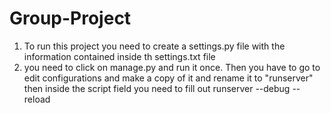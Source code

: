 # Group-Project
1. To run this project you need to create a settings.py file with the information contained inside th settings.txt file
2. you need to click on manage.py and run it once. Then you have to go to edit configurations and make a copy of it and
    rename it to "runserver" then inside the script field you need to fill out runserver --debug --reload
